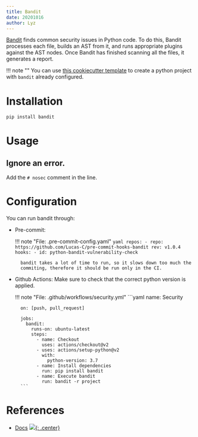 ```yaml
---
title: Bandit
date: 20201016
author: Lyz
---
```


[Bandit](https://bandit.readthedocs.io/en/latest/) finds common security issues
in Python code. To do this, Bandit processes each file, builds an AST from it,
and runs appropriate plugins against the AST nodes. Once Bandit has finished
scanning all the files, it generates a report.

!!! note ""
    You can use [this cookiecutter
    template](https://github.com/lyz-code/cookiecutter-python-project) to create
    a python project with `bandit` already configured.

# Installation

```bash
pip install bandit
```

# Usage

## Ignore an error.

Add the `# nosec` comment in the line.

# Configuration

You can run bandit through:

* Pre-commit:

    !!! note "File: .pre-commit-config.yaml"
        ```yaml
        repos:
            - repo: https://github.com/Lucas-C/pre-commit-hooks-bandit
              rev: v1.0.4
              hooks:
              - id: python-bandit-vulnerability-check
        ```

        bandit takes a lot of time to run, so it slows down too much the
        commiting, therefore it should be run only in the CI.

* Github Actions: Make sure to check that the correct python version is applied.

    !!! note "File: .github/workflows/security.yml"
        ```yaml
        name: Security

        on: [push, pull_request]

        jobs:
          bandit:
            runs-on: ubuntu-latest
            steps:
              - name: Checkout
                uses: actions/checkout@v2
              - uses: actions/setup-python@v2
                with:
                  python-version: 3.7
              - name: Install dependencies
                run: pip install bandit
              - name: Execute bandit
                run: bandit -r project
        ```

# References

* [Docs](https://bandit.readthedocs.io/en/latest/)
[![](not-by-ai.svg){: .center}](https://notbyai.fyi)
